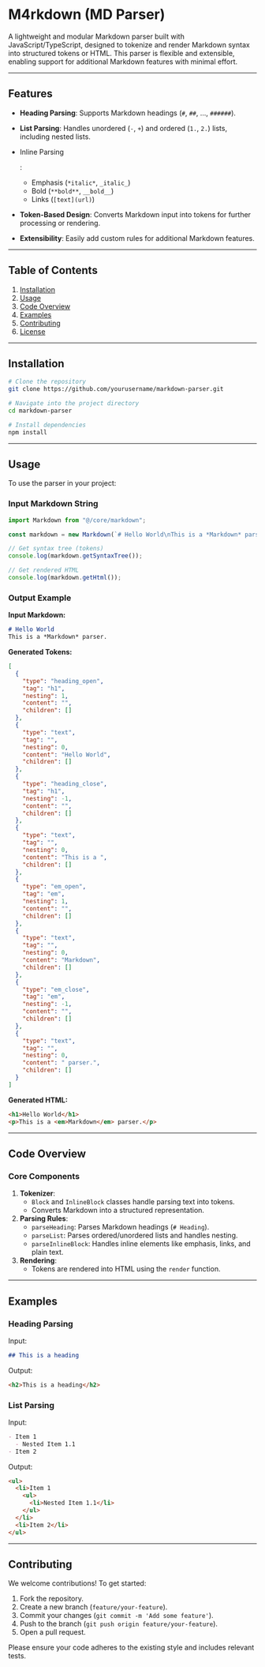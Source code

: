 # M4rkdown (MD Parser)

A lightweight and modular Markdown parser built with JavaScript/TypeScript, designed to tokenize and render Markdown syntax into structured tokens or HTML. This parser is flexible and extensible, enabling support for additional Markdown features with minimal effort.

------

## Features

- **Heading Parsing**: Supports Markdown headings (`#`, `##`, ..., `######`).

- **List Parsing**: Handles unordered (`-`, `+`) and ordered (`1.`, `2.`) lists, including nested lists.

- Inline Parsing

  :

    - Emphasis (`*italic*`, `_italic_`)
    - Bold (`**bold**`, `__bold__`)
    - Links (`[text](url)`)

- **Token-Based Design**: Converts Markdown input into tokens for further processing or rendering.

- **Extensibility**: Easily add custom rules for additional Markdown features.

------

## Table of Contents

1. [Installation](https://chatgpt.com/c/67428cc5-6090-8013-bb5b-3c7a84d84061#installation)
2. [Usage](https://chatgpt.com/c/67428cc5-6090-8013-bb5b-3c7a84d84061#usage)
3. [Code Overview](https://chatgpt.com/c/67428cc5-6090-8013-bb5b-3c7a84d84061#code-overview)
4. [Examples](https://chatgpt.com/c/67428cc5-6090-8013-bb5b-3c7a84d84061#examples)
5. [Contributing](https://chatgpt.com/c/67428cc5-6090-8013-bb5b-3c7a84d84061#contributing)
6. [License](https://chatgpt.com/c/67428cc5-6090-8013-bb5b-3c7a84d84061#license)

------

## Installation

```bash
# Clone the repository
git clone https://github.com/yourusername/markdown-parser.git

# Navigate into the project directory
cd markdown-parser

# Install dependencies
npm install
```

------

## Usage

To use the parser in your project:

### Input Markdown String

```typescript
import Markdown from "@/core/markdown";

const markdown = new Markdown(`# Hello World\nThis is a *Markdown* parser.`);

// Get syntax tree (tokens)
console.log(markdown.getSyntaxTree());

// Get rendered HTML
console.log(markdown.getHtml());
```

### Output Example

**Input Markdown:**

```markdown
# Hello World
This is a *Markdown* parser.
```

**Generated Tokens:**

```json
[
  {
    "type": "heading_open",
    "tag": "h1",
    "nesting": 1,
    "content": "",
    "children": []
  },
  {
    "type": "text",
    "tag": "",
    "nesting": 0,
    "content": "Hello World",
    "children": []
  },
  {
    "type": "heading_close",
    "tag": "h1",
    "nesting": -1,
    "content": "",
    "children": []
  },
  {
    "type": "text",
    "tag": "",
    "nesting": 0,
    "content": "This is a ",
    "children": []
  },
  {
    "type": "em_open",
    "tag": "em",
    "nesting": 1,
    "content": "",
    "children": []
  },
  {
    "type": "text",
    "tag": "",
    "nesting": 0,
    "content": "Markdown",
    "children": []
  },
  {
    "type": "em_close",
    "tag": "em",
    "nesting": -1,
    "content": "",
    "children": []
  },
  {
    "type": "text",
    "tag": "",
    "nesting": 0,
    "content": " parser.",
    "children": []
  }
]
```

**Generated HTML:**

```html
<h1>Hello World</h1>
<p>This is a <em>Markdown</em> parser.</p>
```

------

## Code Overview

### Core Components

1. **Tokenizer**:
    - `Block` and `InlineBlock` classes handle parsing text into tokens.
    - Converts Markdown into a structured representation.
2. **Parsing Rules**:
    - `parseHeading`: Parses Markdown headings (`# Heading`).
    - `parseList`: Parses ordered/unordered lists and handles nesting.
    - `parseInlineBlock`: Handles inline elements like emphasis, links, and plain text.
3. **Rendering**:
    - Tokens are rendered into HTML using the `render` function.

------

## Examples

### Heading Parsing

Input:

```markdown
## This is a heading
```

Output:

```html
<h2>This is a heading</h2>
```

### List Parsing

Input:

```markdown
- Item 1
  - Nested Item 1.1
- Item 2
```

Output:

```html
<ul>
  <li>Item 1
    <ul>
      <li>Nested Item 1.1</li>
    </ul>
  </li>
  <li>Item 2</li>
</ul>
```

------

## Contributing

We welcome contributions! To get started:

1. Fork the repository.
2. Create a new branch (`feature/your-feature`).
3. Commit your changes (`git commit -m 'Add some feature'`).
4. Push to the branch (`git push origin feature/your-feature`).
5. Open a pull request.

Please ensure your code adheres to the existing style and includes relevant tests.



